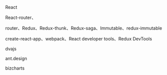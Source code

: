 
React

React-router、

router、Redux、Redux-thunk、Redux-saga、Immutable、redux-immutable

create-react-app、webpack、React developer tools、Redux DevTools

dvajs

ant.design

bizcharts

